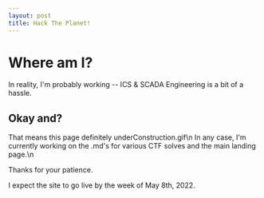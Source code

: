 ```yaml
---
layout: post
title: Hack The Planet!
---
```


# Where am I?
In reality, I'm probably working -- ICS & SCADA Engineering is a bit of a hassle. 


## Okay and?
That means this page definitely underConstruction.gif\n
In any case, I'm currently working on the .md's for various CTF solves and the main landing page.\n


Thanks for your patience. 


I expect the site to go live by the week of May 8th, 2022. 
